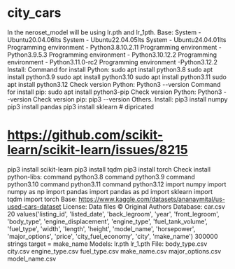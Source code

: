 # city_cars
In the neroset_model will be using lr.pth and lr_1pth.
Base:
System - Ubuntu20.04.06lts
System - Ubuntu22.04.05lts
System - Ubuntu24.04.01lts
Programming environment - Python3.8.10.2.11
Programming environment - Python3.9.5.3
Programming environment - Python3.10.12.2
Programming environment - Python3.11.0-rc2
Programming environment -Python3.12.2
Install:
Command for install Python:
sudo apt install python3.8
sudo apt install python3.9
sudo apt install python3.10
sudo apt install python3.11
sudo apt install python3.12
Check version Python:
Python3 --version
Command for install pip:
sudo apt install python3-pip
Check version Python:
Python3 --version
Check version pip:
pip3 --version
Others.
Install:
pip3 install numpy
pip3 install pandas
pip3 install sklearn # dipricated
# https://github.com/scikit-learn/scikit-learn/issues/8215
pip3 install scikit-learn
pip3 install tqdm
pip3 install torch
Check install python-libs:
command python3.8
command python3.9
command python3.10
command python3.11
command python3.12
import numpy
import numpy as np
import pandas
import pandas as pd
import sklearn
import tqdm
import torch
Base:
https://www.kaggle.com/datasets/ananaymital/us-used-cars-dataset
License:
Data files © Original Authors
Database:
car.csv
20 values('listing_id', 'listed_date', 'back_legroom', 'year', 'front_legroom', 'body_type', 'engine_displacement', 'engine_type', 'fuel_tank_volume', 'fuel_type', 'width', 'length', 'height', 'model_name', 'horsepower', 'major_options', 'price', 'city_fuel_economy', 'city', 'make_name')
300000 strings
target = make_name
Models:
lr.pth
lr_1.pth
File:
body_type.csv
city.csv
engine_type.csv
fuel_type.csv
make_name.csv
major_options.csv
model_name.csv
